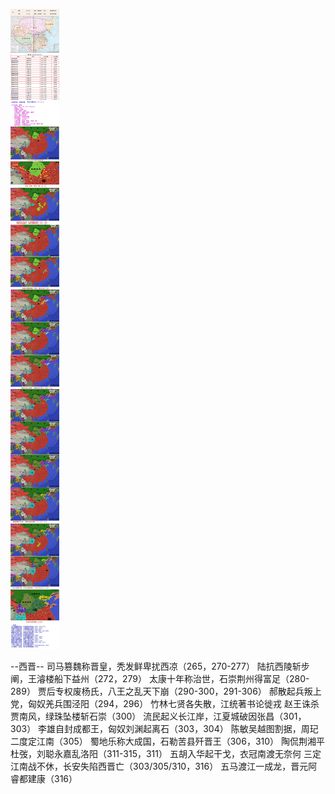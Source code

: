 ![](./1.jpg)

--西晋--
司马篡魏称晋皇，秃发鲜卑扰西凉（265，270-277）
陆抗西陵斩步阐，王濬楼船下益州（272，279）
太康十年称治世，石崇荆州得富足（280-289）
贾后专权废杨氏，八王之乱天下崩（290-300，291-306）
郝散起兵叛上党，匈奴羌兵围泾阳（294，296）
竹林七贤各失散，江统著书论徙戎
赵王诛杀贾南风，绿珠坠楼斩石崇（300）
流民起义长江岸，江夏城破因张昌（301，303）
李雄自封成都王，匈奴刘渊起离石（303，304）
陈敏吴越图割据，周玘二度定江南（305）
蜀地乐称大成国，石勒苦县歼晋王（306，310）
陶侃荆湘平杜弢，刘聪永嘉乱洛阳（311-315，311）
五胡入华起干戈，衣冠南渡无奈何
三定江南战不休，长安失陷西晋亡（303/305/310，316）
五马渡江一成龙，晋元阿睿都建康（316）

